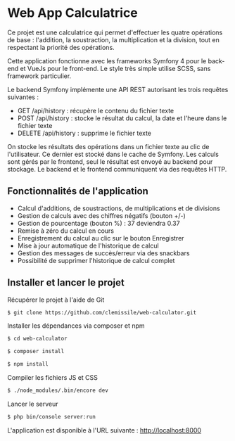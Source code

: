 
# Web App Calculatrice

Ce projet est une calculatrice qui permet d'effectuer les quatre opérations de base : l'addition, la soustraction, la multiplication et la division, tout en respectant la priorité des opérations.

Cette application fonctionne avec les frameworks Symfony 4 pour le back-end et VueJs pour le front-end. Le style très simple utilise SCSS, sans framework particulier.

Le backend Symfony implémente une API REST autorisant les trois requêtes suivantes :
* GET       /api/history : récupère le contenu du fichier texte
* POST      /api/history : stocke le résultat du calcul, la date et l'heure dans le fichier texte
* DELETE    /api/history : supprime le fichier texte

On stocke les résultats des opérations dans un fichier texte au clic de l'utilisateur. Ce dernier est stocké dans le cache de Symfony. Les calculs sont gérés par le frontend, seul le résultat est envoyé au backend pour stockage. Le backend et le frontend communiquent via des requêtes HTTP.

## Fonctionnalités de l'application

* Calcul d'additions, de soustractions, de multiplications et de divisions
* Gestion de calculs avec des chiffres négatifs (bouton +/-)
* Gestion de pourcentage (bouton %) : 37 deviendra 0.37
* Remise à zéro du calcul en cours
* Enregistrement du calcul au clic sur le bouton Enregistrer
* Mise à jour automatique de l'historique de calcul
* Gestion des messages de succès/erreur via des snackbars
* Possibilité de supprimer l'historique de calcul complet

## Installer et lancer le projet

Récupérer le projet à l'aide de Git

```sh
$ git clone https://github.com/clemissile/web-calculator.git
```

Installer les dépendances via composer et npm

```sh
$ cd web-calculator
```

```sh
$ composer install
```

```sh
$ npm install
```

Compiler les fichiers JS et CSS

```sh
$ ./node_modules/.bin/encore dev 
```

Lancer le serveur

```sh
$ php bin/console server:run
```
L'application est disponible à l'URL suivante : [http://localhost:8000](http://localhost:8000)
